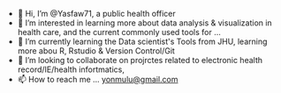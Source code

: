 - 👋 Hi, I’m @Yasfaw71, a public health officer
- 👀 I’m interested in learning more about data analysis & visualization in health care, and the current commonly used tools for ...
- 🌱 I’m currently learning the Data scientist's Tools from JHU, learning more abou R, Rstudio & Version Control/Git
- 💞️ I’m looking to collaborate on projrctes related to electronic health record/IE/health infortmatics, 
- 📫 How to reach me ... yonmulu@gmail.com

<!---
Yasfaw71/Yasfaw71 is a ✨ special ✨ repository because its `README.md` (this file) appears on your GitHub profile.
You can click the Preview link to take a look at your changes.
--->
